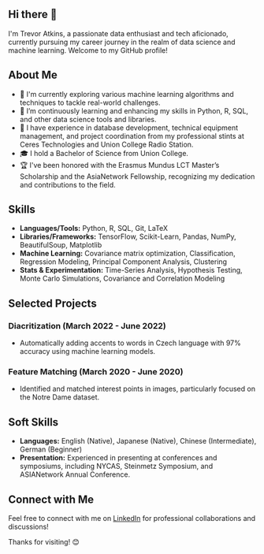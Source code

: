 ## Hi there 👋

I'm Trevor Atkins, a passionate data enthusiast and tech aficionado, currently pursuing my career journey in the realm of data science and machine learning. Welcome to my GitHub profile!

## About Me

- 🔭 I'm currently exploring various machine learning algorithms and techniques to tackle real-world challenges.
- 🌱 I’m continuously learning and enhancing my skills in Python, R, SQL, and other data science tools and libraries.
- 💼 I have experience in database development, technical equipment management, and project coordination from my professional stints at Ceres Technologies and Union College Radio Station.
- 🎓 I hold a Bachelor of Science from Union College.
- 🏆 I've been honored with the Erasmus Mundus LCT Master’s Scholarship and the AsiaNetwork Fellowship, recognizing my dedication and contributions to the field.

## Skills

- **Languages/Tools:** Python, R, SQL, Git, LaTeX
- **Libraries/Frameworks:** TensorFlow, Scikit-Learn, Pandas, NumPy, BeautifulSoup, Matplotlib
- **Machine Learning:** Covariance matrix optimization, Classification, Regression Modeling, Principal Component Analysis, Clustering
- **Stats & Experimentation:** Time-Series Analysis, Hypothesis Testing, Monte Carlo Simulations, Covariance and Correlation Modeling

## Selected Projects

### Diacritization (March 2022 - June 2022)
- Automatically adding accents to words in Czech language with 97% accuracy using machine learning models.

### Feature Matching (March 2020 - June 2020)
- Identified and matched interest points in images, particularly focused on the Notre Dame dataset.

## Soft Skills

- **Languages:** English (Native), Japanese (Native), Chinese (Intermediate), German (Beginner)
- **Presentation:** Experienced in presenting at conferences and symposiums, including NYCAS, Steinmetz Symposium, and ASIANetwork Annual Conference.

## Connect with Me

Feel free to connect with me on [LinkedIn](https://linkedin.com/trevor-atkins) for professional collaborations and discussions!

Thanks for visiting! 😊
